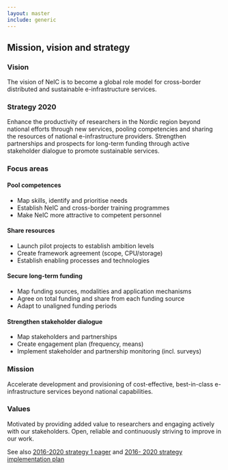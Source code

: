 ```yaml
---
layout: master
include: generic
---
```


## Mission, vision and strategy

### Vision

The vision of NeIC is to become a global role model for cross-border distributed
and sustainable e-infrastructure services.

### Strategy 2020

Enhance the productivity of researchers in the Nordic region beyond national
efforts through new services, pooling competencies and sharing the resources of
national e-infrastructure providers. Strengthen partnerships and prospects for
long-term funding through active stakeholder dialogue to promote sustainable
services.

### Focus areas

#### Pool competences

-   Map skills, identify and prioritise needs
-   Establish NeIC and cross-border training programmes
-   Make NeIC more attractive to competent personnel

#### Share resources

-   Launch pilot projects to establish ambition levels
-   Create framework agreement (scope, CPU/storage)
-   Establish enabling processes and technologies

#### Secure long-term funding

-   Map funding sources, modalities and application mechanisms
-   Agree on total funding and share from each funding source
-   Adapt to unaligned funding periods

#### Strengthen stakeholder dialogue

-   Map stakeholders and partnerships
-   Create engagement plan (frequency, means)
-   Implement stakeholder and partnership monitoring (incl. surveys)

### Mission

Accelerate development and provisioning of cost-effective, best-in-class e-infrastructure services beyond national capabilities.

### Values

Motivated by providing added value to researchers and engaging actively with our stakeholders. Open, reliable and continuously striving to improve in our work.

See also [2016-2020 strategy 1 pager](https://wiki.neic.no/w/ext/img_auth.php/e/e9/151200-NeIC_Strategy-1Pager-final.pdf) and [2016- 2020 strategy implementation plan](https://wiki.neic.no/wiki/NeIC_2016-2020_strategy_implementation_plan)
